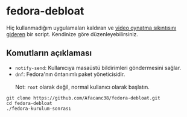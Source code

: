 # fedora-debloat
Hiç kullanmadığım uygulamaları kaldıran ve [video oynatma sıkıntısını gideren](https://www.technopat.net/sosyal/konu/fedorada-internet-uezerinden-video-oynatma-sorununu-giderme.1486721/) bir script. Kendinize göre düzenleyebilirsiniz.
## Komutların açıklaması
- `notify-send`: Kullanıcıya masaüstü bildirimleri göndermesini sağlar.
- `dnf`: Fedora'nın öntanımlı paket yöneticisidir.
<br><br>Not: `root` olarak değil, normal kullanıcı olarak başlatın.
```
git clone https://github.com/Afacanc38/fedora-debloat.git
cd fedora-debloat
./fedora-kurulum-sonrası
